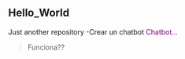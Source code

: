 ## Hello_World
Just another repository
-Crear un chatbot <font color = "purple"> Chatbot...</font>
> Funciona??

